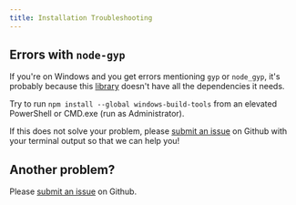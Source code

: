 ```yaml
---
title: Installation Troubleshooting
---
```


## Errors with `node-gyp`

If you're on Windows and you get errors mentioning `gyp` or `node_gyp`, it's probably because this [library](https://github.com/nodejs/node-gyp) doesn't have all the dependencies it needs.

Try to run `npm install --global windows-build-tools` from an elevated PowerShell or CMD.exe (run as Administrator).

If this does not solve your problem, please [submit an issue](https://github.com/FoalTS/foal/issues/new) on Github with your terminal output so that we can help you!

## Another problem?

Please [submit an issue](https://github.com/FoalTS/foal/issues/new) on Github.